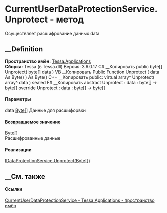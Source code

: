 # CurrentUserDataProtectionService.Unprotect - метод
Осуществляет расшифрование данных data
##  __Definition
 **Пространство имён:** [Tessa.Applications](N_Tessa_Applications.htm)  
 **Сборка:** Tessa (в Tessa.dll) Версия: 3.6.0.17
C# __Копировать
     public byte[] Unprotect(
    	byte[] data
    )
VB __Копировать
     Public Function Unprotect ( 
    	data As Byte()
    ) As Byte()
C++ __Копировать
     public:
    virtual array<unsigned char>^ Unprotect(
    	array<unsigned char>^ data
    ) sealed
F# __Копировать
     abstract Unprotect : 
            data : byte[] -> byte[] 
    override Unprotect : 
            data : byte[] -> byte[] 
#### Параметры
data [Byte](https://learn.microsoft.com/dotnet/api/system.byte)[]
     Данные для расшифорвки 
#### Возвращаемое значение
[Byte](https://learn.microsoft.com/dotnet/api/system.byte)[]  
Расшифрованные данные
#### Реализации
[IDataProtectionService.Unprotect(Byte[])](M_Tessa_Applications_IDataProtectionService_Unprotect.htm)  
##  __См. также
#### Ссылки
[CurrentUserDataProtectionService -
](T_Tessa_Applications_CurrentUserDataProtectionService.htm)
[Tessa.Applications - пространство имён](N_Tessa_Applications.htm)
